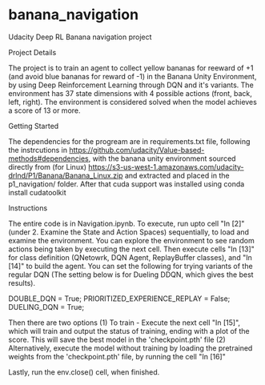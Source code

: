 # banana_navigation
Udacity Deep RL Banana navigation project

Project Details

The project is to train an agent to collect yellow bananas for reeward of +1 (and avoid blue bananas for reward of -1) in the Banana Unity Environment, by using Deep Reinforcement Learning through DQN and it's variants. The environment has 37 state dimensions with 4 possible actions (front, back, left, right). The environment is considered solved when the model achieves a score of 13 or more.


Getting Started

The dependencies for the progream are in requirements.txt file, following the instrcutions in https://github.com/udacity/Value-based-methods#dependencies, with the banana unity environment sourced directly from (for Linux) https://s3-us-west-1.amazonaws.com/udacity-drlnd/P1/Banana/Banana_Linux.zip and extracted and placed in the p1_navigation/ folder. After that cuda support was installed using conda install cudatoolkit

Instructions

The entire code is in Navigation.ipynb. To execute, run upto cell "In [2]" (under 2. Examine the State and Action Spaces) sequentially, to load and examine the environment. You can explore the environment to see random actions being taken by executing the next cell. Then execute cells "In [13]" for class definition (QNetowrk, DQN Agent, ReplayBuffer classes), and "In [14]" to build the agent. You can set the following for trying variants of the regular DQN (The setting below is for Dueling DDQN, which gives the best results).

DOUBLE_DQN = True;
PRIORITIZED_EXPERIENCE_REPLAY = False;
DUELING_DQN = True;

Then there are two options
(1) To train - Execute the next cell "In [15]", which will train and output the status of training, ending with a plot of the score. This will save the best model in the 'checkpoint.pth' file
(2) Alternatively, execute the model without training by loading the pretrained weights from the 'checkpoint.pth' file, by running the cell "In [16]" 

Lastly, run the env.close() cell, when finished.

